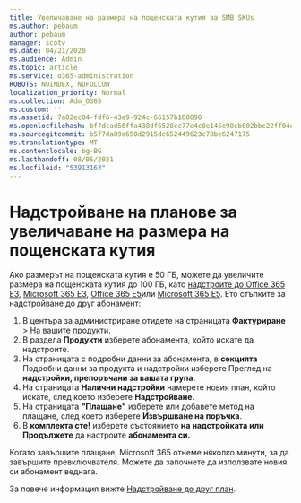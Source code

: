 ```yaml
---
title: Увеличаване на размера на пощенската кутия за SMB SKUs
ms.author: pebaum
author: pebaum
manager: scotv
ms.date: 04/21/2020
ms.audience: Admin
ms.topic: article
ms.service: o365-administration
ROBOTS: NOINDEX, NOFOLLOW
localization_priority: Normal
ms.collection: Adm_O365
ms.custom: ''
ms.assetid: 7a82ec04-fdf6-43e9-924c-66157b180890
ms.openlocfilehash: bf7dcad56ffa438df6528cc77e4c8e145e98cb002bbc22ff04d8f08dc7d37232
ms.sourcegitcommit: b5f7da89a650d2915dc652449623c78be6247175
ms.translationtype: MT
ms.contentlocale: bg-BG
ms.lasthandoff: 08/05/2021
ms.locfileid: "53913163"
---
```

# <a name="upgrade-plans-to-increase-mailbox-size"></a>Надстройване на планове за увеличаване на размера на пощенската кутия

Ако размерът на пощенската кутия е 50 ГБ, можете да увеличите размера на пощенската кутия до 100 ГБ, като [надстроите до Office 365 E3](https://www.microsoft.com/microsoft-365/enterprise/office-365-e3?rtc=1&activetab=pivot:overviewtab), [Microsoft 365 E3](https://www.microsoft.com/microsoft-365/enterprise/e3?activetab=pivot%3aoverviewtab), [Office 365 E5](https://www.microsoft.com/microsoft-365/enterprise/office-365-e5?rtc=1&activetab=pivot%3aoverviewtab)или [Microsoft 365 E5](https://www.microsoft.com/microsoft-365/enterprise/e5?activetab=pivot%3aoverviewtab). Ето стъпките за надстройване до друг абонамент:
  
1. В центъра за администриране отидете на страницата **Фактуриране**  >  [На вашите](https://go.microsoft.com/fwlink/p/?linkid=842054) продукти.
2. В раздела **Продукти** изберете абонамента, който искате да надстроите.
3. На страницата с подробни данни за абонамента, в **секцията** Подробни данни за продукта и надстройки изберете Преглед на **надстройки, препоръчани за вашата група.**
4. На страницата **Налични надстройки** намерете новия план, който искате, след което изберете **Надстройване**.
5. На страницата **"Плащане"** изберете или добавете метод на плащане, след което изберете **Извършване на поръчка**.
6. В **комплекта сте!** изберете състоянието **на надстройката или Продължете** да настроите **абонамента си.**

Когато завършите плащане, Microsoft 365 отнеме няколко минути, за да завършите превключвателя. Можете да започнете да използвате новия си абонамент веднага.

За повече информация вижте [Надстройване до друг план](https://docs.microsoft.com/microsoft-365/commerce/subscriptions/upgrade-to-different-plan).